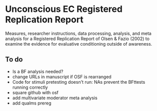 # Unconscious EC Registered Replication Report

Measures, researcher instructions, data processing, analysis, and meta analysis for a Registered Replication Report of Olsen & Fazio (2002) to examine the evidence for evaluative conditioning outside of awareness. 

## To do

- Is a BF analysis needed?
- change URLs in manuscript if OSF is rearranged
- Code for stimuli pretesting doesn't run: NAs prevent the BFttests running correctly
- square github with osf
- add multivariate moderator meta analysis
- add qualms prereg
